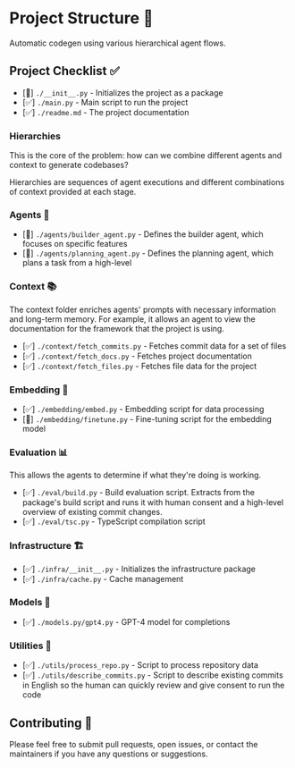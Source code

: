 # Project Structure 📁

Automatic codegen using various hierarchical agent flows.

## Project Checklist ✅

- [🚧] `./__init__.py` - Initializes the project as a package
- [✅] `./main.py` - Main script to run the project
- [✅] `./readme.md` - The project documentation

### Hierarchies

This is the core of the problem: how can we combine different agents and context to generate codebases?

Hierarchies are sequences of agent executions and different combinations of context provided at each stage.

### Agents 🤖

- [🚧] `./agents/builder_agent.py` - Defines the builder agent, which focuses on specific features
- [🚧] `./agents/planning_agent.py` - Defines the planning agent, which plans a task from a high-level

### Context 📚

The context folder enriches agents' prompts with necessary information and long-term memory. For example, it allows an agent to view the documentation for the framework that the project is using.

- [✅] `./context/fetch_commits.py` - Fetches commit data for a set of files
- [✅] `./context/fetch_docs.py` - Fetches project documentation
- [✅] `./context/fetch_files.py` - Fetches file data for the project

### Embedding 🧩

- [✅] `./embedding/embed.py` - Embedding script for data processing
- [🚧] `./embedding/finetune.py` - Fine-tuning script for the embedding model

### Evaluation 📊

This allows the agents to determine if what they're doing is working.

- [✅] `./eval/build.py` - Build evaluation script. Extracts from the package's build script and runs it with human consent and a high-level overview of existing commit changes.
- [✅] `./eval/tsc.py` - TypeScript compilation script

### Infrastructure 🏗️

- [✅] `./infra/__init__.py` - Initializes the infrastructure package
- [✅] `./infra/cache.py` - Cache management

### Models 🧠

- [✅] `./models.py/gpt4.py` - GPT-4 model for completions

### Utilities 🔧

- [✅] `./utils/process_repo.py` - Script to process repository data
- [✅] `./utils/describe_commits.py` - Script to describe existing commits in English so the human can quickly review and give consent to run the code

## Contributing 🙌

Please feel free to submit pull requests, open issues, or contact the maintainers if you have any questions or suggestions.
